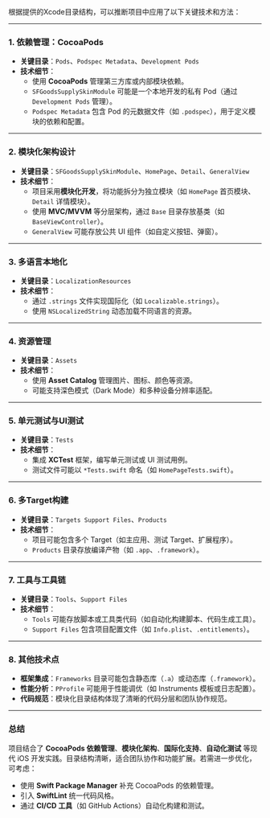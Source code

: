 根据提供的Xcode目录结构，可以推断项目中应用了以下关键技术和方法：

---

### **1. 依赖管理：CocoaPods**
- **关键目录**：`Pods`、`Podspec Metadata`、`Development Pods`
- **技术细节**：
  - 使用 **CocoaPods** 管理第三方库或内部模块依赖。
  - `SFGoodsSupplySkinModule` 可能是一个本地开发的私有 Pod（通过 `Development Pods` 管理）。
  - `Podspec Metadata` 包含 Pod 的元数据文件（如 `.podspec`），用于定义模块的依赖和配置。

---

### **2. 模块化架构设计**
- **关键目录**：`SFGoodsSupplySkinModule`、`HomePage`、`Detail`、`GeneralView`
- **技术细节**：
  - 项目采用**模块化开发**，将功能拆分为独立模块（如 `HomePage` 首页模块、`Detail` 详情模块）。
  - 使用 **MVC/MVVM** 等分层架构，通过 `Base` 目录存放基类（如 `BaseViewController`）。
  - `GeneralView` 可能存放公共 UI 组件（如自定义按钮、弹窗）。

---

### **3. 多语言本地化**
- **关键目录**：`LocalizationResources`
- **技术细节**：
  - 通过 `.strings` 文件实现国际化（如 `Localizable.strings`）。
  - 使用 `NSLocalizedString` 动态加载不同语言的资源。

---

### **4. 资源管理**
- **关键目录**：`Assets`
- **技术细节**：
  - 使用 **Asset Catalog** 管理图片、图标、颜色等资源。
  - 可能支持深色模式（Dark Mode）和多种设备分辨率适配。

---

### **5. 单元测试与UI测试**
- **关键目录**：`Tests`
- **技术细节**：
  - 集成 **XCTest** 框架，编写单元测试或 UI 测试用例。
  - 测试文件可能以 `*Tests.swift` 命名（如 `HomePageTests.swift`）。

---

### **6. 多Target构建**
- **关键目录**：`Targets Support Files`、`Products`
- **技术细节**：
  - 项目可能包含多个 Target（如主应用、测试 Target、扩展程序）。
  - `Products` 目录存放编译产物（如 `.app`、`.framework`）。

---

### **7. 工具与工具链**
- **关键目录**：`Tools`、`Support Files`
- **技术细节**：
  - `Tools` 可能存放脚本或工具类代码（如自动化构建脚本、代码生成工具）。
  - `Support Files` 包含项目配置文件（如 `Info.plist`、`.entitlements`）。

---

### **8. 其他技术点**
- **框架集成**：`Frameworks` 目录可能包含静态库（`.a`）或动态库（`.framework`）。
- **性能分析**：`PProfile` 可能用于性能调优（如 Instruments 模板或日志配置）。
- **代码规范**：模块化目录结构体现了清晰的代码分层和团队协作规范。

---

### **总结**
项目结合了 **CocoaPods 依赖管理**、**模块化架构**、**国际化支持**、**自动化测试** 等现代 iOS 开发实践。目录结构清晰，适合团队协作和功能扩展。若需进一步优化，可考虑：
- 使用 **Swift Package Manager** 补充 CocoaPods 的依赖管理。
- 引入 **SwiftLint** 统一代码风格。
- 通过 **CI/CD 工具**（如 GitHub Actions）自动化构建和测试。